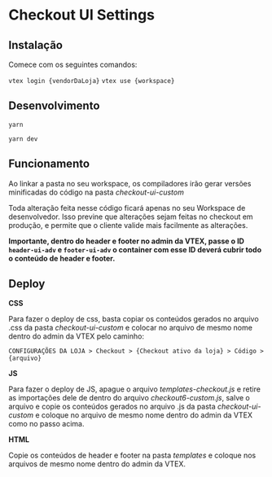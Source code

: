 # Checkout UI Settings

## Instalação

Comece com os seguintes comandos:

`vtex login {vendorDaLoja}`
`vtex use {workspace}`

## Desenvolvimento

`yarn`

`yarn dev`

## Funcionamento

Ao linkar a pasta no seu workspace, os compiladores irão gerar versões minificadas do código na pasta _checkout-ui-custom_

Toda alteração feita nesse código ficará apenas no seu Workspace de desenvolvedor. Isso previne que alterações sejam feitas no checkout em produção, e permite que o cliente valide mais facilmente as alterações.

**Importante, dentro do header e footer no admin da VTEX, passe o ID `header-ui-adv` e `footer-ui-adv` o container com esse ID deverá cubrir todo o conteúdo de header e footer.**

## Deploy

**CSS**

Para fazer o deploy de css, basta copiar os conteúdos gerados no arquivo .css da pasta _checkout-ui-custom_ e colocar no arquivo de mesmo nome dentro do admin da VTEX pelo caminho:

`CONFIGURAÇÕES DA LOJA > Checkout > {Checkout ativo da loja} > Código > {arquivo}`

**JS**

Para fazer o deploy de JS, apague o arquivo _templates-checkout.js_ e retire as importações dele de dentro do arquivo _checkout6-custom.js_, salve o arquivo e copie os conteúdos gerados no arquivo .js da pasta _checkout-ui-custom_ e coloque no arquivo de mesmo nome dentro do admin da VTEX como no passo acima.

**HTML**

Copie os conteúdos de header e footer na pasta _templates_ e coloque nos arquivos de mesmo nome dentro do admin da VTEX.
